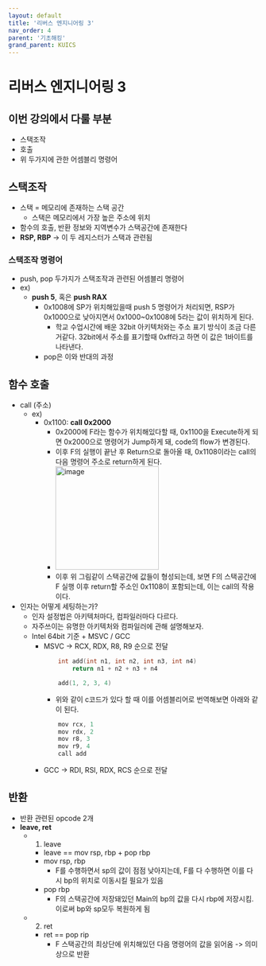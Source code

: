 ```yaml
---
layout: default
title: '리버스 엔지니어링 3'
nav_order: 4
parent: '기초해킹'
grand_parent: KUICS
---
```


# 리버스 엔지니어링 3

## 이번 강의에서 다룰 부분
- 스택조작
- 호출
- 위 두가지에 관한 어셈블리 명령어

## 스택조작
- 스택 = 메모리에 존재하는 스택 공간
  - 스택은 메모리에서 가장 높은 주소에 위치
- 함수의 호출, 반환 정보와 지역변수가 스택공간에 존재한다
- __RSP, RBP__ -> 이 두 레지스터가 스택과 관련됨

### 스택조작 명령어
- push, pop 두가지가 스택조작과 관련된 어셈블리 명령어
- ex)
  - __push 5__, 혹은 __push RAX__
    - 0x1008에 SP가 위치해있을때 push 5 명령어가 처리되면, RSP가 0x1000으로 낮아지면서 0x1000~0x1008에 5라는 값이 위치하게 된다. 
      - 학교 수업시간에 배운 32bit 아키텍처와는 주소 표기 방식이 조금 다른거같다. 32bit에서 주소를 표기할때 0xff라고 하면 이 값은 1바이트를 나타낸다.
    - pop은 이와 반대의 과정

## 함수 호출
- call (주소)
  - ex)
    - 0x1100: __call 0x2000__
      - 0x2000에 F라는 함수가 위치해있다할 때, 0x1100을 Execute하게 되면 0x2000으로 명령어가 Jump하게 돼, code의 flow가 변경된다.
      - 이후 F의 실행이 끝난 후 Return으로 돌아올 때, 0x1108이라는 call의 다음 명령어 주소로 return하게 된다.
      - <img width="208" alt="image" src="https://github.com/JIEEEN/JIEEEN.github.io/assets/63636210/f9aca217-091b-4a3c-a423-32e2b9059590">
      - 이후 위 그림같이 스택공간에 값들이 형성되는데, 보면 F의 스택공간에 F 실행 이후 return할 주소인 0x1108이 포함되는데, 이는 call의 작용이다.
- 인자는 어떻게 세팅하는가?
  - 인자 설정법은 아키텍처마다, 컴파일러마다 다르다.
  - 자주쓰이는 유명한 아키텍처와 컴파일러에 관해 설명해보자.
  - Intel 64bit 기준 + MSVC / GCC
    - MSVC -> RCX, RDX, R8, R9 순으로 전달
        ``` c
            int add(int n1, int n2, int n3, int n4)
                return n1 + n2 + n3 + n4

            add(1, 2, 3, 4)
        ```
        - 위와 같이 c코드가 있다 할 때 이를 어셈블리어로 번역해보면 아래와 같이 된다.
        ``` c
            mov rcx, 1
            mov rdx, 2
            mov r8, 3
            mov r9, 4
            call add
        ```
    - GCC -> RDI, RSI, RDX, RCS 순으로 전달

## 반환
- 반환 관련된 opcode 2개
- __leave, ret__
  - 1. leave
    - leave == mov rsp, rbp + pop rbp
    - mov rsp, rbp
      - F를 수행하면서 sp의 값이 점점 낮아지는데, F를 다 수행하면 이를 다시 bp의 위치로 이동시킬 필요가 있음
    - pop rbp
      - F의 스택공간에 저장돼있던 Main의 bp의 값을 다시 rbp에 저장시킴. 이로써 bp와 sp모두 복원하게 됨
  - 2. ret
    - ret == pop rip
      - F 스택공간의 최상단에 위치해있던 다음 명령어의 값을 읽어옴 -> 의미상으로 반환
